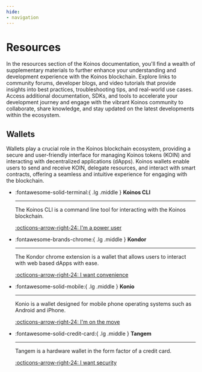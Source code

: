 ```yaml
---
hide:
- navigation
---
```


# Resources
In the resources section of the Koinos documentation, you'll find a wealth of supplementary materials to further enhance your understanding and development experience with the Koinos blockchain. Explore links to community forums, developer blogs, and video tutorials that provide insights into best practices, troubleshooting tips, and real-world use cases. Access additional documentation, SDKs, and tools to accelerate your development journey and engage with the vibrant Koinos community to collaborate, share knowledge, and stay updated on the latest developments within the ecosystem.

## Wallets
Wallets play a crucial role in the Koinos blockchain ecosystem, providing a secure and user-friendly interface for managing Koinos tokens (KOIN) and interacting with decentralized applications (dApps). Koinos wallets enable users to send and receive KOIN, delegate resources, and interact with smart contracts, offering a seamless and intuitive experience for engaging with the blockchain.

<div class="grid cards" markdown>

-   :fontawesome-solid-terminal:{ .lg .middle } __Koinos CLI__

    ---

    The Koinos CLI is a command line tool for interacting with the Koinos blockchain.

    [:octicons-arrow-right-24: I'm a power user](https://github.com/koinos/koinos-cli)

-   :fontawesome-brands-chrome:{ .lg .middle } __Kondor__

    ---

    The Kondor chrome extension is a wallet that allows users to interact with web based dApps with ease.

    [:octicons-arrow-right-24: I want convenience](https://chromewebstore.google.com/detail/ghipkefkpgkladckmlmdnadmcchefhjl)

-   :fontawesome-solid-mobile:{ .lg .middle } __Konio__

    ---

    Konio is a wallet designed for mobile phone operating systems such as Android and iPhone.

    [:octicons-arrow-right-24: I'm on the move](https://konio.io/)

-   :fontawesome-solid-credit-card:{ .lg .middle } __Tangem__

    ---

    Tangem is a hardware wallet in the form factor of a credit card.

    [:octicons-arrow-right-24: I want security](https://tangem.com/)
</div>
